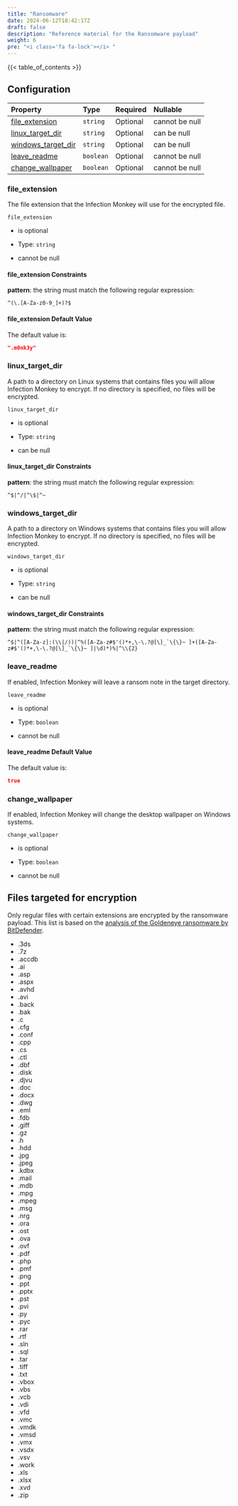 ```yaml
---
title: "Ransomware"
date: 2024-06-12T18:42:17Z
draft: false
description: "Reference material for the Ransomware payload"
weight: 6
pre: "<i class='fa fa-lock'></i> "
---
```

{{< table_of_contents >}}

## Configuration

<!--
This documentation was autogenerated by passing the plugin's config-schema.json
through https://github.com/adobe/jsonschema2md. It was then modified by hand to
remove extraneous information.
-->

| Property                                    | Type      | Required | Nullable       |
| :------------------------------------------ | :-------- | :------- | :------------- |
| [file\_extension](#file_extension)          | `string`  | Optional | cannot be null |
| [linux\_target\_dir](#linux_target_dir)     | `string`  | Optional | can be null    |
| [windows\_target\_dir](#windows_target_dir) | `string`  | Optional | can be null    |
| [leave\_readme](#leave_readme)              | `boolean` | Optional | cannot be null |
| [change\_wallpaper](#change_wallpaper)      | `boolean` | Optional | cannot be null |

### file\_extension

The file extension that the Infection Monkey will use for the encrypted file.

`file_extension`

* is optional

* Type: `string`

* cannot be null

#### file\_extension Constraints

**pattern**: the string must match the following regular expression:&#x20;

```regexp
^(\.[A-Za-z0-9_]+)?$
```

#### file\_extension Default Value

The default value is:

```json
".m0nk3y"
```

### linux\_target\_dir

A path to a directory on Linux systems that contains files you will allow
Infection Monkey to encrypt. If no directory is specified, no files will be
encrypted.

`linux_target_dir`

* is optional

* Type: `string`

* can be null

#### linux\_target\_dir Constraints

**pattern**: the string must match the following regular expression:&#x20;

```regexp
^$|^/|^\$|^~
```

### windows\_target\_dir

A path to a directory on Windows systems that contains files you will allow
Infection Monkey to encrypt. If no directory is specified, no files will be
encrypted.

`windows_target_dir`

* is optional

* Type: `string`

* can be null

#### windows\_target\_dir Constraints

**pattern**: the string must match the following regular expression:&#x20;

```regexp
^$|^([A-Za-z]:(\\|/))|^%([A-Za-z#$'()*+,\-\.?@[\]_`\{\}~ ]+([A-Za-z#$'()*+,\-\.?@[\]_`\{\}~ ]|\d)*)%|^\\{2}
```

### leave\_readme

If enabled, Infection Monkey will leave a ransom note in the target directory.

`leave_readme`

* is optional

* Type: `boolean`

* cannot be null

#### leave\_readme Default Value

The default value is:

```json
true
```

### change\_wallpaper

If enabled, Infection Monkey will change the desktop wallpaper on Windows
systems.

`change_wallpaper`

* is optional

* Type: `boolean`

* cannot be null

## Files targeted for encryption

Only regular files with certain extensions are encrypted by the ransomware
payload. This list is based on the [analysis of the Goldeneye ransomware by
BitDefender](https://labs.bitdefender.com/2017/07/a-technical-look-into-the-goldeneye-ransomware-attack/).

- .3ds
- .7z
- .accdb
- .ai
- .asp
- .aspx
- .avhd
- .avi
- .back
- .bak
- .c
- .cfg
- .conf
- .cpp
- .cs
- .ctl
- .dbf
- .disk
- .djvu
- .doc
- .docx
- .dwg
- .eml
- .fdb
- .giff
- .gz
- .h
- .hdd
- .jpg
- .jpeg
- .kdbx
- .mail
- .mdb
- .mpg
- .mpeg
- .msg
- .nrg
- .ora
- .ost
- .ova
- .ovf
- .pdf
- .php
- .pmf
- .png
- .ppt
- .pptx
- .pst
- .pvi
- .py
- .pyc
- .rar
- .rtf
- .sln
- .sql
- .tar
- .tiff
- .txt
- .vbox
- .vbs
- .vcb
- .vdi
- .vfd
- .vmc
- .vmdk
- .vmsd
- .vmx
- .vsdx
- .vsv
- .work
- .xls
- .xlsx
- .xvd
- .zip
